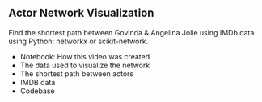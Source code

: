 ## Actor Network Visualization

Find the shortest path between Govinda & Angelina Jolie using IMDb data using Python: networkx or scikit-network.

[](https://youtu.be/lcwMsPxPIjc)

- Notebook: How this video was created
- The data used to visualize the network
- The shortest path between actors
- IMDB data
- Codebase